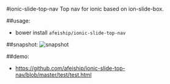 #ionic-slide-top-nav
Top nav for ionic based on ion-slide-box.

##usage:
+ bower install `afeiship/ionic-slide-top-nav`

##snapshot:
![snapshot](https://raw.githubusercontent.com/afeiship/ionic-slide-top-nav/_snapshot/top-tab.png)


##demo:
+ https://github.com/afeiship/ionic-slide-top-nav/blob/master/test/test.html
